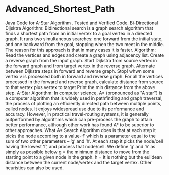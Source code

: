 # Advanced_Shortest_Path
Java Code for A-Star Algorithm . Tested and Verified Code.  Bi-Directional Dijsktra Algorithm: Bidirectional search is a graph search algorithm that finds a shortest path from an initial vertex to a goal vertex in a directed graph. It runs two simultaneous searches: one forward from the initial state, and one backward from the goal, stopping when the two meet in the middle. The reason for this approach is that in many cases it is faster.  Algorithm: Read the vertices and edges and create a graph using adjacency list. Create a reverse graph from the input graph. Start Dijkstra from source vertex in the forward graph and from target vertex in the reverse graph. Alternate between Dijkstra steps in forward and reverse graph. Stop! whwn some vertex v is processed both in forward and reverse graph. For all the vertices processed in the forward and reverse graph, calculate distance from source to that vertex plus vertex to target Print the min distance from the above step. A-Star Algorithm: In computer science, A* (pronounced as "A star") is a computer algorithm that is widely used in pathfinding and graph traversal, the process of plotting an efficiently directed path between multiple points, called nodes. It enjoys widespread use due to its performance and accuracy. However, in practical travel-routing systems, it is generally outperformed by algorithms which can pre-process the graph to attain better performance, although other work has found A* to be superior to other approaches.  What A* Search Algorithm does is that at each step it picks the node according to a value-‘f’ which is a parameter equal to the sum of two other parameters – ‘g’ and ‘h’. At each step it picks the node/cell having the lowest ‘f’, and process that node/cell.  We define ‘g’ and ‘h’ as simply as possible below  g = the minimum distance to move from the starting point to a given node in the graph. h = It is nothing but the eulidean distance between the current node/vertex and the target vertex. Other heuristics can also be used.

